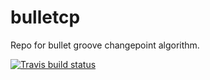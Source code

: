 # bulletcp
Repo for bullet groove changepoint algorithm.

[![Travis build status](https://travis-ci.org/nategarton13/bulletcp.svg?branch=master)](https://travis-ci.org/nategarton13/bulletcp)
